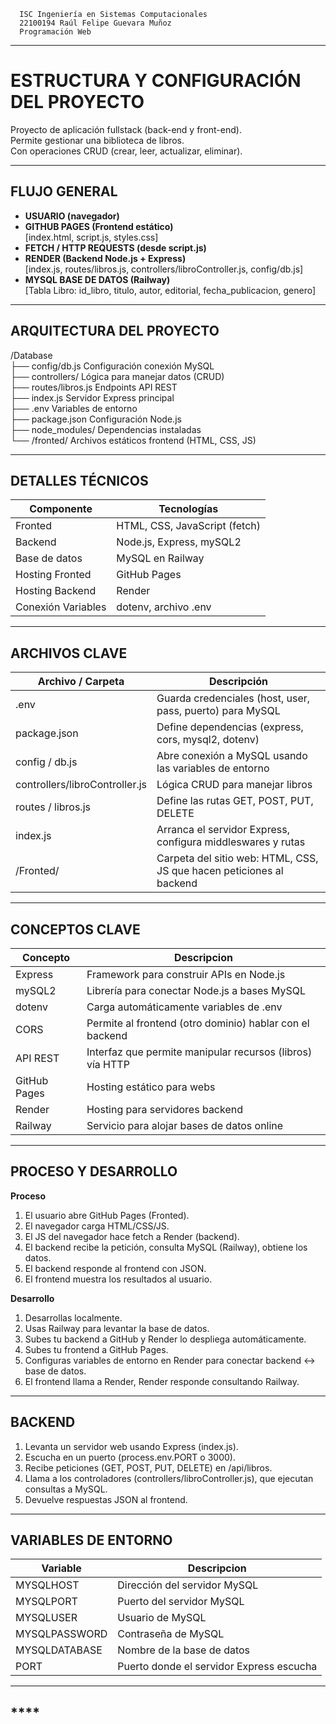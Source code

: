       ISC Ingeniería en Sistemas Computacionales
      22100194 Raúl Felipe Guevara Muñoz
      Programación Web

---------------------------------------------------------------------

# **ESTRUCTURA Y CONFIGURACIÓN DEL PROYECTO**  
  Proyecto de aplicación fullstack (back-end y front-end).  
  Permite gestionar una biblioteca de libros.  
  Con operaciones CRUD (crear, leer, actualizar, eliminar).  
  
---------------------------------------------------------------------

## **FLUJO GENERAL**  
  -  **USUARIO (navegador)**  
  -  **GITHUB PAGES (Frontend estático)**  
     [index.html, script.js, styles.css]  
  -  **FETCH / HTTP REQUESTS (desde script.js)**  
  - **RENDER (Backend Node.js + Express)**  
    [index.js, routes/libros.js, controllers/libroController.js, config/db.js]  
  - **MYSQL BASE DE DATOS (Railway)**  
    [Tabla Libro: id_libro, titulo, autor, editorial, fecha_publicacion, genero]  
    
----------------------------------------------------------------------

## **ARQUITECTURA DEL PROYECTO**  
  /Database  
  ├── config/db.js Configuración conexión MySQL  
  ├── controllers/ Lógica para manejar datos (CRUD)  
  ├── routes/libros.js Endpoints API REST  
  ├── index.js Servidor Express principal  
  ├── .env Variables de entorno  
  ├── package.json Configuración Node.js  
  ├── node_modules/ Dependencias instaladas  
  └── /fronted/ Archivos estáticos frontend (HTML, CSS, JS)  

---------------------------------------------------------------------

## **DETALLES TÉCNICOS**  
  | Componente              | Tecnologías                   |  
  |-------------------------|-------------------------------|  
  |Fronted                  |HTML, CSS, JavaScript (fetch)  |  
  |Backend                  |Node.js, Express, mySQL2       |  
  |Base de datos            |MySQL en Railway               |  
  |Hosting Fronted          |GitHub Pages                   |  
  |Hosting Backend          |Render                         |  
  |Conexión Variables       |dotenv, archivo .env           |  

---------------------------------------------------------------------

## **ARCHIVOS CLAVE**  
  |Archivo / Carpeta              |Descripción                                                           |  
  |-------------------------------|----------------------------------------------------------------------|  
  |.env                           |Guarda credenciales (host, user, pass, puerto) para MySQL             |  
  |package.json                   |Define dependencias (express, cors, mysql2, dotenv)                   |  
  |config / db.js                 |Abre conexión a MySQL usando las variables de entorno                 |  
  |controllers/libroController.js |Lógica CRUD para manejar libros                                       |  
  |routes / libros.js             |Define las rutas GET, POST, PUT, DELETE                               |  
  |index.js                       |Arranca el servidor Express, configura middleswares y rutas           |  
  |/Fronted/                      |Carpeta del sitio web: HTML, CSS, JS que hacen peticiones al backend  |  

---------------------------------------------------------------------  

## **CONCEPTOS CLAVE**  
  |Concepto       |Descripcion                                                 |  
  |---------------|------------------------------------------------------------|  
  |Express        |Framework para construir APIs en Node.js                    |  
  |mySQL2         |Librería para conectar Node.js a bases MySQL                |  
  |dotenv         |Carga automáticamente variables de .env                     |  
  |CORS           |Permite al frontend (otro dominio) hablar con el backend    |  
  |API REST       |Interfaz que permite manipular recursos (libros) vía HTTP   |  
  |GitHub Pages   |Hosting estático para webs                                  |  
  |Render         |Hosting para servidores backend                             |  
  |Railway        |Servicio para alojar bases de datos online                  |  

---------------------------------------------------------------------  

## **PROCESO Y DESARROLLO**  
  **Proceso**  
  1. El usuario abre GitHub Pages (Fronted).  
  2. El navegador carga HTML/CSS/JS.  
  3. El JS del navegador hace fetch a Render (backend).  
  4. El backend recibe la petición, consulta MySQL (Railway), obtiene los datos.  
  5. El backend responde al frontend con JSON.  
  6. El frontend muestra los resultados al usuario.

  **Desarrollo**  
  1. Desarrollas localmente.  
  2. Usas Railway para levantar la base de datos.  
  3. Subes tu backend a GitHub y Render lo despliega automáticamente.  
  4. Subes tu frontend a GitHub Pages.  
  5. Configuras variables de entorno en Render para conectar backend ↔ base de datos.  
  6. El frontend llama a Render, Render responde consultando Railway.

---------------------------------------------------------------------  

## **BACKEND**  
  1. Levanta un servidor web usando Express (index.js).  
  2. Escucha en un puerto (process.env.PORT o 3000).  
  3. Recibe peticiones (GET, POST, PUT, DELETE) en /api/libros.  
  4. Llama a los controladores (controllers/libroController.js), que ejecutan consultas a MySQL.  
  5. Devuelve respuestas JSON al frontend.

---------------------------------------------------------------------  

## **VARIABLES DE ENTORNO**  
  |Variable       |Descripcion                                                 |  
  |---------------|------------------------------------------------------------|  
  |MYSQLHOST      |Dirección del servidor MySQL                                |  
  |MYSQLPORT      |Puerto del servidor MySQL                                   |  
  |MYSQLUSER      |Usuario de MySQL                                            |  
  |MYSQLPASSWORD  |Contraseña de MySQL                                         |  
  |MYSQLDATABASE  |Nombre de la base de datos                                  |  
  |PORT           |Puerto donde el servidor Express escucha                    |  

---------------------------------------------------------------------  

## ****
